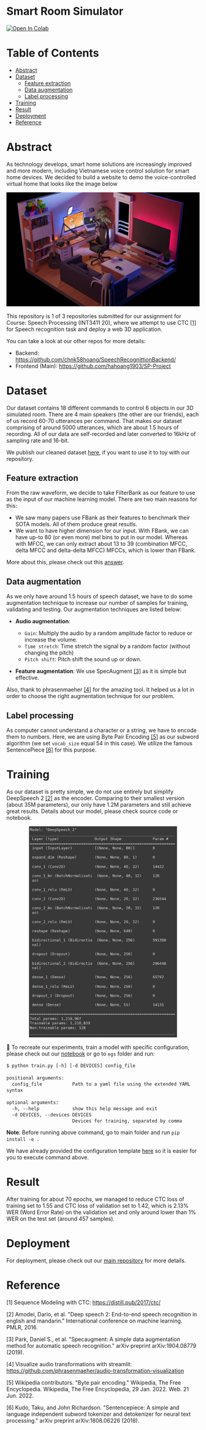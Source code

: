 # Smart Room Simulator
<a href="https://colab.research.google.com/github/thanhtvt/SmartRoomSimulator/blob/8efd949f484f8bdedd0a40932d2f1adcc9a02cd7/notebooks/SmartRoomSimulator.ipynb"><img src="https://colab.research.google.com/assets/colab-badge.svg" alt="Open In Colab"></a>

Table of Contents
================
* [Abstract](#abstract)
* [Dataset](#dataset)
    * [Feature extraction](#feature-extraction)
    * [Data augmentation](#data-augmentation)
    * [Label processing](#label-processing)
* [Training](#training)
* [Result](#result)
* [Deployment](#deployment)
* [Reference](#reference)


Abstract
========
As technology develops, smart home solutions are increasingly improved and more modern, including Vietnamese voice control solution for smart home devices. We decided to build a website to demo the voice-controlled virtual home that looks like the image below

![cover](static/cover.jpg)

This repository is 1 of 3 repositories submitted for our assignment for Course: Speech Processing (INT3411 20), where we attempt to use CTC [[1]](#1) for Speech recognition task and deploy a web 3D application.  
  
You can take a look at our other repos for more details:
- Backend: https://github.com/chnk58hoang/SpeechRecognittionBackend/
- Frontend (Main): https://github.com/hahoang1903/SP-Project
 

Dataset
=======

Our dataset contains 18 different commands to control 6 objects in our 3D simulated room. There are 4 main speakers (the other are our friends), each of us record 60-70 utterances per command. That makes our dataset comprising of around 5000 utterances, which are about 1.5 hours of recording. All of our data are self-recorded and later converted to 16kHz of sampling rate and 16-bit.

We publish our cleaned dataset [here](https://drive.google.com/file/d/1OIGRepslXXJXLjJchs_uPac86MGTIxHe/view?usp=sharing), if you want to use it to toy with our repository.
   
Feature extraction
------------------
  
From the raw waveform, we decide to take FilterBank as our feature to use as the input of our machine learning model. There are two main reasons for this:
- We saw many papers use FBank as their features to benchmark their SOTA models. All of them produce great resutls.
- We want to have higher dimension for our input. With FBank, we can have up-to 80 (or even more) mel bins to put in our model. Whereas with MFCC, we can only extract about 13 to 39 (combination MFCC, delta MFCC and delta-delta MFCC) MFCCs, which is lower than FBank. 

More about this, please check out this [answer](https://stackoverflow.com/questions/60439741/why-do-mel-filterbank-energies-outperform-mfccs-for-speech-commands-recognition).


Data augmentation
-----------------

As we only have around 1.5 hours of speech dataset, we have to do some augmentation technique to increase our number of samples for training, validating and testing. Our augmentation techniques are listed below:

- **Audio augmentation**:
    + `Gain`: Multiply the audio by a random amplitude factor to reduce or increase the volume.
    + `Time stretch`: Time stretch the signal by a random factor (without changing the pitch)
    + `Pitch shift`: Pitch shift the sound up or down.

- **Feature augmentation**: We use SpecAugment [[3]](#3) as it is simple but effective.

Also, thank to phrasenmaeher [[4]](#4) for the amazing tool. It helped us a lot in order to choose the right augmentation technique for our problem.


Label processing
----------------

As computer cannot understand a character or a string, we have to encode them to numbers. Here, we are using Byte Pair Encoding [[5]](#5) as our subword algorithm (we set `vocab_size` equal 54 in this case). We utilize the famous SentencePiece [[6]](#6) for this purpose.


Training
========
As our dataset is pretty simple, we do not use entirely but simplify DeepSpeech 2 [[2]](#2) as the encoder. Comparing to their smallest version (about 35M parameters), our only have 1.2M parameters and still achieve great results. Details about our model, please check source code or notebook.

<p align="center"><img src="static/model.png" height=550></p>

🚀 To recreate our experiments, train a model with specific configuration, please check out our [notebook](notebooks/SmartRoomSimulator.ipynb) or go to `egs` folder and run:

```shell
$ python train.py [-h] [-d DEVICES] config_file

positional arguments:
  config_file           Path to a yaml file using the extended YAML syntax

optional arguments:
  -h, --help            show this help message and exit
  -d DEVICES, --devices DEVICES
                        Devices for training, separated by comma
```

**Note**: Before running above command, go to main folder and run `pip install -e .` 

We have already provided the configuration template [here](egs/v1/config.yaml) so it is easier for you to execute command above.

Result
======
After training for about 70 epochs, we managed to reduce CTC loss of training set to 1.55 and CTC loss of validation set to 1.42, which is 2.13% WER (Word Error Rate) on the validation set and only around lower than 1% WER on the test set (around 457 samples).

Deployment
=========
For deployment, please check out our [main repository](https://github.com/hahoang1903/SP-Project) for more details.

Reference
============
<a id="1">[1]</a> 
Sequence Modeling with CTC: https://distill.pub/2017/ctc/

<a id="2">[2]</a>
Amodei, Dario, et al. "Deep speech 2: End-to-end speech recognition in english and mandarin." International conference on machine learning. PMLR, 2016.
  
<a id="3">[3]</a>
Park, Daniel S., et al. "Specaugment: A simple data augmentation method for automatic speech recognition." arXiv preprint arXiv:1904.08779 (2019).

<a id="4">[4]</a> 
Visualize audio transformations with streamlit: https://github.com/phrasenmaeher/audio-transformation-visualization

<a id="5">[5]</a> 
Wikipedia contributors. "Byte pair encoding." Wikipedia, The Free Encyclopedia. Wikipedia, The Free Encyclopedia, 29 Jan. 2022. Web. 21 Jun. 2022.

<a id="6">[6]</a> 
Kudo, Taku, and John Richardson. "Sentencepiece: A simple and language independent subword tokenizer and detokenizer for neural text processing." arXiv preprint arXiv:1808.06226 (2018).
